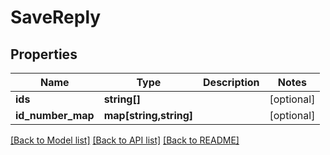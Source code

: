 # SaveReply

## Properties
Name | Type | Description | Notes
------------ | ------------- | ------------- | -------------
**ids** | **string[]** |  | [optional] 
**id_number_map** | **map[string,string]** |  | [optional] 

[[Back to Model list]](../README.md#documentation-for-models) [[Back to API list]](../README.md#documentation-for-api-endpoints) [[Back to README]](../README.md)


